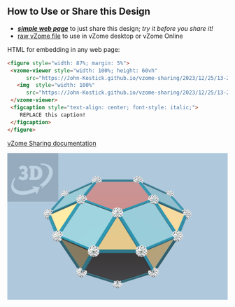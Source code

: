 
## How to Use or Share this Design

 - [***simple web page***](<https://John-Kostick.github.io/vzome-sharing/2023/12/25/13-20-34-J32-Pentagonal-orthocupolarotunda-Golden/>) to just share this design; *try it before you share it!*
 - [raw vZome file](<https://raw.githubusercontent.com/John-Kostick/vzome-sharing/main/2023/12/25/13-20-34-J32-Pentagonal-orthocupolarotunda-Golden/J32-Pentagonal-orthocupolarotunda-Golden.vZome>) to use in vZome desktop or vZome Online
 
 HTML for embedding in any web page:
 ```html
<figure style="width: 87%; margin: 5%">
  <vzome-viewer style="width: 100%; height: 60vh"
       src="https://John-Kostick.github.io/vzome-sharing/2023/12/25/13-20-34-J32-Pentagonal-orthocupolarotunda-Golden/J32-Pentagonal-orthocupolarotunda-Golden.vZome" >
    <img  style="width: 100%"
       src="https://John-Kostick.github.io/vzome-sharing/2023/12/25/13-20-34-J32-Pentagonal-orthocupolarotunda-Golden/J32-Pentagonal-orthocupolarotunda-Golden.png" >
  </vzome-viewer>
  <figcaption style="text-align: center; font-style: italic;">
     REPLACE this caption!
  </figcaption>
</figure>
 ```

[vZome Sharing documentation](https://vzome.github.io/vzome/sharing.html#how-it-works)

![Image](<J32-Pentagonal-orthocupolarotunda-Golden.png>)

